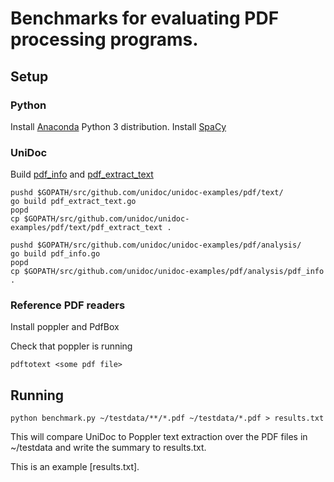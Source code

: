 # Benchmarks for evaluating PDF processing programs.

## Setup

### Python
Install [Anaconda](https://www.anaconda.com/download/#macos) Python 3 distribution.
Install [SpaCy](https://spacy.io/usage/)

### UniDoc
Build [pdf_info](https://github.com/peterwilliams97/unidoc-examples/blob/render/pdf/analysis/pdf_info.go) and [pdf_extract_text](https://github.com/peterwilliams97/unidoc-examples/blob/render/pdf/text/pdf_extract_text.go)

	pushd $GOPATH/src/github.com/unidoc/unidoc-examples/pdf/text/
	go build pdf_extract_text.go
	popd
	cp $GOPATH/src/github.com/unidoc/unidoc-examples/pdf/text/pdf_extract_text .

	pushd $GOPATH/src/github.com/unidoc/unidoc-examples/pdf/analysis/
	go build pdf_info.go
	popd
	cp $GOPATH/src/github.com/unidoc/unidoc-examples/pdf/analysis/pdf_info .


### Reference PDF readers
Install poppler and PdfBox

Check that poppler is running

	pdftotext <some pdf file>


## Running
	python benchmark.py ~/testdata/**/*.pdf ~/testdata/*.pdf > results.txt

This will compare UniDoc to Poppler text extraction over the PDF files in ~/testdata and write the
summary to results.txt.

This is an example [results.txt].
